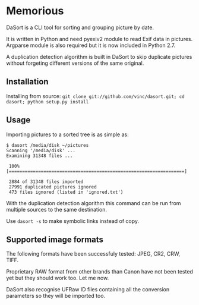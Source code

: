 Memorious
=========

DaSort is a CLI tool for sorting and grouping picture by date.

It is written in Python and need pyexiv2 module to read Exif data in 
pictures. Argparse module is also required but it is now included in
Python 2.7.

A duplication detection algorithm is built in DaSort to skip duplicate
pictures without forgeting different versions of the same original.

Installation
------------

Installing from source: `git clone git://github.com/vinc/dasort.git; cd dasort; python setup.py install`

Usage
-----

Importing pictures to a sorted tree is as simple as:

    $ dasort /media/disk ~/pictures
    Scanning '/media/disk' ...
    Examining 31348 files ...

     100% [==================================================================] 

     2884 of 31348 files imported
     27991 duplicated pictures ignored
     473 files ignored (listed in 'ignored.txt')

With the duplication detection algorithm this command can be run from multiple
sources to the same destination.

Use `dasort -s` to make symbolic links instead of copy.

Supported image formats
-----------------------

The following formats have been successfuly tested: JPEG, CR2, CRW, TIFF.

Proprietary RAW format from other brands than Canon have not been tested yet
but they should work too. Let me now.

DaSort also recognise UFRaw ID files containing all the conversion parameters
so they will be imported too.
